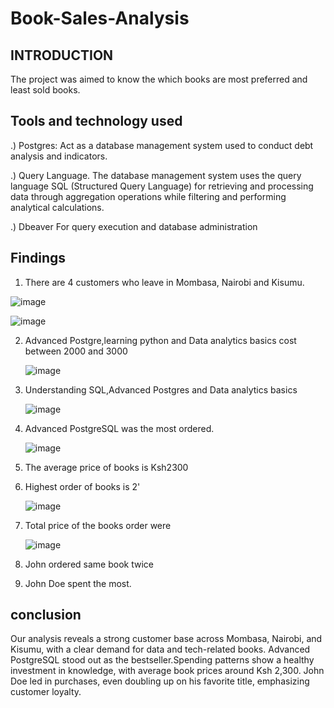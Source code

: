 # Book-Sales-Analysis
## INTRODUCTION ##
The project was aimed to know the which books are most preferred and least sold books.

## Tools and technology used ## 
.) Postgres:
Act as a database management system used to conduct debt analysis and indicators.

.) Query Language.
The database management system uses the query language SQL (Structured Query Language) for retrieving and processing data through aggregation operations while filtering and performing analytical calculations.

.) Dbeaver
For query execution and database administration

## Findings
1) There are 4 customers who leave in Mombasa, Nairobi and Kisumu.
   
![image](https://github.com/user-attachments/assets/18ad8c1d-f751-4ba8-9cdc-87515376c8f2)

![image](https://github.com/user-attachments/assets/9161887a-ab74-4e25-8172-8c761e54fe84)

2) Advanced Postgre,learning python and Data analytics basics cost between 2000 and 3000
   
   ![image](https://github.com/user-attachments/assets/9a471c9b-feee-492a-a3dc-49256f481513)
   
3) Understanding SQL,Advanced Postgres and Data analytics basics
   
   ![image](https://github.com/user-attachments/assets/467cc95d-2591-4201-84c2-0a4608bcf86a)
   
4) Advanced PostgreSQL was the most ordered.
   
   ![image](https://github.com/user-attachments/assets/831d1e5f-f548-4088-8868-821aa73c10fa)
   
5) The average price of books is Ksh2300
   
6) Highest order of books  is 2'
   
   ![image](https://github.com/user-attachments/assets/5212bc35-16bb-4d34-b294-6255d02fa9e6)

7) Total price of the books order were
   
   ![image](https://github.com/user-attachments/assets/37729ca3-4308-4dda-8600-cf2efcfd9647)

8) John ordered same book twice
   
9) John Doe spent the most.

## conclusion ##
Our analysis reveals a strong customer base across Mombasa, Nairobi, and Kisumu, with a clear demand for data and tech-related books.
Advanced PostgreSQL stood out as the bestseller.Spending patterns show a healthy investment in knowledge, with average book prices around Ksh 2,300.
John Doe led in purchases, even doubling up on his favorite title, emphasizing customer loyalty.


      






